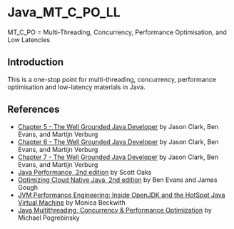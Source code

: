 # Java_MT_C_PO_LL
MT_C_PO = Multi-Threading, Concurrency, Performance Optimisation, and Low Latencies

## Introduction
This is a one-stop point for multi-threading, concurrency, performance optimisation and low-latency materials in Java.

## References
- [Chapter 5 - The Well Grounded Java Developer](https://learning.oreilly.com/library/view/the-well-grounded-java/9781617298875/OEBPS/Text/05.htm) by Jason Clark, Ben Evans, and Martijn Verburg
- [Chapter 6 - The Well Grounded Java Developer](https://learning.oreilly.com/library/view/the-well-grounded-java/9781617298875/OEBPS/Text/06.htm) by Jason Clark, Ben Evans, and Martijn Verburg
- [Chapter 7 - The Well Grounded Java Developer](https://learning.oreilly.com/library/view/the-well-grounded-java/9781617298875/OEBPS/Text/07.htm) by Jason Clark, Ben Evans, and Martijn Verburg
- [Java Performance, 2nd edition](https://learning.oreilly.com/library/view/java-performance-2nd/9781492056102/) by Scott Oaks
- [Optimizing Cloud Native Java, 2nd edition](https://learning.oreilly.com/library/view/optimizing-cloud-native/9781098149338/) by Ben Evans and James Gough
- [JVM Performance Engineering: Inside OpenJDK and the HotSpot Java Virtual Machine](https://learning.oreilly.com/library/view/jvm-performance-engineering/9780134659954/) by Monica Beckwith
- [Java Multithreading, Concurrency & Performance Optimization](https://www.udemy.com/course/java-multithreading-concurrency-performance-optimization/?couponCode=ACCAGE0923) by Michael Pogrebinsky
